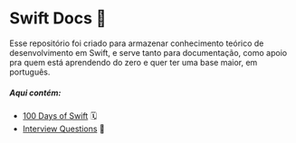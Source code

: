 # Swift Docs 📲

Esse repositório foi criado para armazenar conhecimento teórico de desenvolvimento em Swift, e serve tanto para documentação, como apoio pra quem está aprendendo do zero e quer ter uma base maior, em português.

##### Aqui contém:

- [100 Days of Swift](https://github.com/brenonsc/Swift-Docs/blob/main/100%20Days%20of%20Swift.md) 🗓️
- [Interview Questions](https://github.com/brenonsc/Swift-Docs/blob/main/Interview%20Questions.md) 📝

